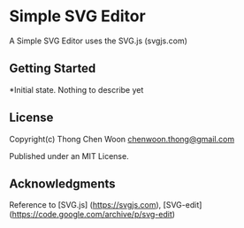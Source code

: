 # Simple SVG Editor

A Simple SVG Editor uses the SVG.js (svgjs.com)

## Getting Started

*Initial state. Nothing to describe yet

## License

Copyright(c) 
Thong Chen Woon chenwoon.thong@gmail.com

Published under an MIT License.

## Acknowledgments

Reference to [SVG.js] (https://svgjs.com), [SVG-edit] (https://code.google.com/archive/p/svg-edit)
